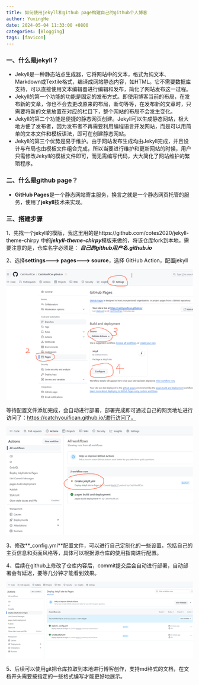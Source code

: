 ```yaml
---
title: 如何使用jekyll和github page构建自己的github个人博客
author: YuxingHe
date: 2024-05-04 11:33:00 +0800
categories: [Blogging]
tags: [favicon]
---
```


### 一、什么是jekyll？

* Jekyll是一种静态站点生成器，它将网站中的文本，格式为纯文本、Markdown或Textile格式，编译成网站静态内容，如HTML。它不需要数据库支持，可以直接使用文本编辑器进行编辑和发布，简化了网站发布这一过程。
* Jekyll的第一个功能的功能是固定的发布方式。即使用博客当前的布局，在发布新的文章，你也不会去更改原来的布局，断句等等，在发布新的文章时，只需要将新的文章放置在对应的栏目下，整个网站的布局不会发生变化。
* Jekyll的第二个功能是便捷的静态网页创建。Jekyll可以生成静态网站，极大地方便了发布者，因为发布者不再需要利用编程语言开发网站，而是可以用简单的文本文件和模板语法，即可在创建静态网站。
* Jekyll的第三个优势是易于维护。由于网站发布生成均由Jekyll完成，并且设计与布局也由模板文件组合完成，所以当要进行维护和更新网站的时候，用户只需修改Jekyll的模板文件即可，而无需编写代码，大大简化了网站维护的繁琐程序。

### 二、什么是github page？

* **GitHub Pages**是一个静态网站寄主服务，换言之就是一个静态网页托管的服务，使用了**jekyll**技术来实现。

### 三、搭建步骤

1、先找一个jekyll的模版，我这里用的是https://github.com/cotes2020/jekyll-theme-chirpy 中的***jekyll-theme-chirpy***模版来做的，将该仓库fork到本地，需要注意的是，仓库名字必须是： ***自己的github用户名.github.io***

2、选择**settings---> pages---> source**，选择 GitHub Action，配置jekyll

![image-20240504152809580](.\blogImage\20240504\image-20240504152809580.png)

等待配置文件添加完成，会自动进行部署，部署完成即可通过自己的网页地址进行访问了：https://catchyouifican.github.io/进行访问了。

![image-20240504153119549](.\blogImage\20240504\image-20240504153119549.png)

3、修改**_config.yml**配置文件，可以进行自己定制化的一些设置，包括自己的主页信息和页面风格等，具体可以根据源仓库的使用指南进行配置。

4、后续在github上修改了仓库内容后，commit提交后会自动进行部署，自动部署会有延迟，要等几分钟才能看到效果。

![image-20240504154341445](.\blogImage\20240504\image-20240504154341445.png)

5、后续可以使用git把仓库拉取到本地进行博客创作，支持md格式的文档，在文档开头需要按指定的一些格式编写才能更好地展示。